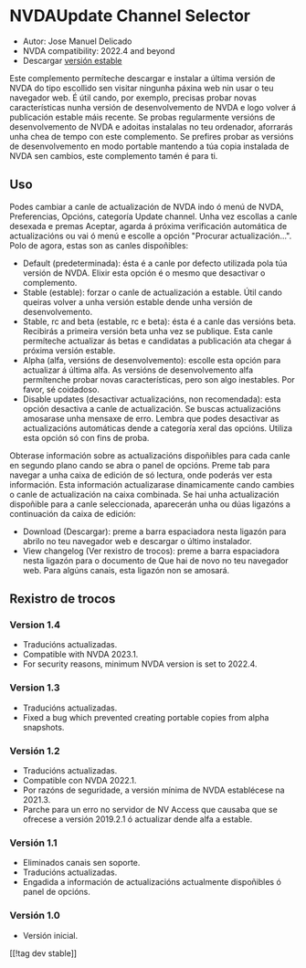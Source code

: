 # NVDAUpdate Channel Selector #

* Autor: Jose Manuel Delicado
* NVDA compatibility: 2022.4 and beyond
* Descargar [versión estable][1]

Este complemento permíteche descargar e instalar a última versión de NVDA do
tipo escollido sen visitar ningunha páxina web nin usar o teu navegador
web. É útil cando, por exemplo, precisas probar novas características nunha
versión de desenvolvemento de NVDA e logo volver á publicación estable máis
recente. Se probas regularmente versións de desenvolvemento de NVDA e
adoitas instalalas no teu ordenador, aforrarás unha chea de tempo con este
complemento. Se prefires probar as versións de desenvolvemento en modo
portable mantendo a túa copia instalada de NVDA sen cambios, este
complemento tamén é para ti.

## Uso

Podes cambiar a canle de actualización de NVDA indo ó menú de NVDA,
Preferencias, Opcións,  categoría Update channel. Unha vez escollas a canle
desexada e premas Aceptar, agarda á próxima verificación automática de
actualizacións ou vai ó menú e escolle a opción "Procurar
actualización...". Polo de agora, estas son as canles dispoñibles:

* Default (predeterminada): ésta é a canle por defecto utilizada pola túa
  versión de NVDA. Elixir esta opción é o mesmo que desactivar o
  complemento.
* Stable (estable): forzar o canle de actualización a estable. Útil cando
  queiras volver a unha versión estable dende unha versión de
  desenvolvemento.
* Stable, rc and beta (estable, rc e beta): ésta é a canle das versións
  beta. Recibirás a primeira versión beta unha vez se publique. Esta canle
  permíteche actualizar ás betas e candidatas a publicación ata chegar á
  próxima versión estable.
* Alpha (alfa, versións de desenvolvemento): escolle esta opción para
  actualizar á última alfa. As versións de desenvolvemento alfa permítenche
  probar novas características, pero son algo inestables. Por favor, sé
  coidadoso.
* Disable updates (desactivar actualizacións, non recomendada): esta opción
  desactiva a canle de actualización. Se buscas actualizacións amosarase
  unha mensaxe de erro. Lembra que podes desactivar as actualizacións
  automáticas dende a categoría xeral das opcións. Utiliza esta opción só
  con fins de proba.

Obterase información sobre as actualizacións dispoñibles para cada canle en
segundo plano cando se abra o panel de opcións. Preme tab para navegar a
unha caixa de edición de só lectura, onde poderás ver esta información. Esta
información actualizarase dinamicamente cando cambies o canle de
actualización na caixa combinada. Se hai unha actualización dispoñible para
a canle seleccionada, aparecerán unha ou dúas ligazóns a continuación da
caixa de edición:

* Download (Descargar): preme a barra espaciadora nesta ligazón para abrilo
  no teu navegador web e descargar o último instalador.
* View changelog (Ver rexistro de trocos): preme a barra espaciadora nesta
  ligazón para o documento de Que hai de novo no teu navegador web. Para
  algúns canais, esta ligazón non se amosará.

## Rexistro de trocos

### Version 1.4

* Traducións actualizadas.
* Compatible with NVDA 2023.1.
* For security reasons, minimum NVDA version is set to 2022.4.

### Version 1.3

* Traducións actualizadas.
* Fixed a bug which prevented creating portable copies from alpha snapshots.

### Versión 1.2

* Traducións actualizadas.
* Compatible con NVDA 2022.1.
* Por razóns de seguridade, a versión mínima de NVDA establécese na 2021.3.
* Parche para un erro no servidor de NV Access que causaba que se ofrecese a
  versión 2019.2.1 ó actualizar dende alfa a estable.

### Versión 1.1

* Eliminados canais sen soporte.
* Traducións actualizadas.
* Engadida a información de actualizacións actualmente dispoñibles ó panel
  de opcións.

### Versión 1.0

* Versión inicial.

[[!tag dev stable]]

[1]: https://www.nvaccess.org/addonStore/legacy?file=updateChannel
